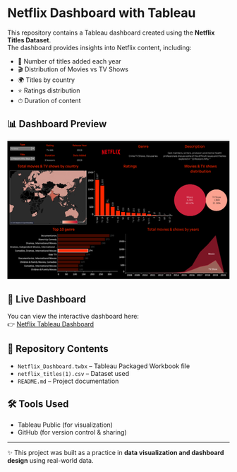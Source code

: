 # Netflix Dashboard with Tableau

This repository contains a Tableau dashboard created using the **Netflix Titles Dataset**.  
The dashboard provides insights into Netflix content, including:

- 📅 Number of titles added each year  
- 🎬 Distribution of Movies vs TV Shows  
- 🌍 Titles by country  
- ⭐ Ratings distribution  
- ⏱ Duration of content


## 📊 Dashboard Preview
![Netflix Dashboard Preview](dashboard.png)

## 🔗 Live Dashboard
You can view the interactive dashboard here:  
👉 [Netflix Tableau Dashboard](https://public.tableau.com/views/Book1_17579606308420/Netflix?:language=en-US&publish=yes)

## 📂 Repository Contents
- `Netflix_Dashboard.twbx` – Tableau Packaged Workbook file  
- `netflix_titles(1).csv` – Dataset used  
- `README.md` – Project documentation  

## 🛠 Tools Used
- Tableau Public (for visualization)  
- GitHub (for version control & sharing)  

---

✨ This project was built as a practice in **data visualization and dashboard design** using real-world data.
